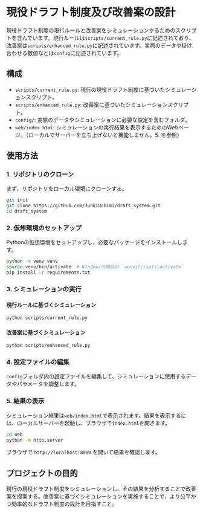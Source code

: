 
# 現役ドラフト制度及び改善案の設計

現役ドラフト制度の現行ルールと改善案をシミュレーションするためのスクリプトを含んでいます。現行ルールは`scripts/current_rule.py`に記述されており、改善案は`scripts/enhanced_rule.py`に記述されています。実際のデータや掛け合わせる数値などは`config`に記述されています。

## 構成

- `scripts/current_rule.py`: 現行の現役ドラフト制度に基づいたシミュレーションスクリプト。
- `scripts/enhanced_rule.py`: 改善案に基づいたシミュレーションスクリプト。
- `config/`: 実際のデータやシミュレーションに必要な設定を含むフォルダ。
- `web/index.html`: シミュレーションの実行結果を表示するためのWebページ。（ローカルでサーバーを立ち上げないと機能しません。5. を参照）

## 使用方法

### 1. リポジトリのクローン

まず、リポジトリをローカル環境にクローンする。

```bash
git init
git clone https://github.com/JunkiUchimi/draft_system.git
cd draft_system
```

### 2. 仮想環境のセットアップ

Pythonの仮想環境をセットアップし、必要なパッケージをインストールします。

```bash
python -m venv venv
source venv/bin/activate  # Windowsの場合は `venv\Scripts\activate`
pip install -r requirements.txt
```

### 3. シミュレーションの実行

#### 現行ルールに基づくシミュレーション

```bash
python scripts/current_rule.py
```

#### 改善案に基づくシミュレーション

```bash
python scripts/enhanced_rule.py
```

### 4. 設定ファイルの編集

`config`フォルダ内の設定ファイルを編集して、シミュレーションに使用するデータやパラメータを調整します。

### 5. 結果の表示

シミュレーション結果は`web/index.html`で表示されます。結果を表示するには、ローカルサーバーを起動し、ブラウザで`index.html`を開きます。

```bash
cd web
python -m http.server
```

ブラウザで `http://localhost:8000` を開いて結果を確認します。

## プロジェクトの目的

現行の現役ドラフト制度をシミュレーションし、その結果を分析することで改善案を提案する。改善案に基づくシミュレーションを実施することで、より公平かつ効率的なドラフト制度の設計を目指すこと。

